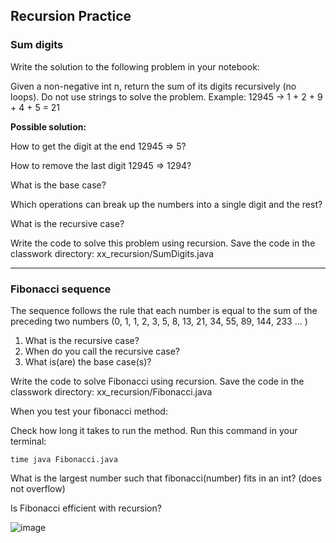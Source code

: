 ## Recursion Practice

### Sum digits

Write the solution to the following problem in your notebook:

Given a non-negative int n, return the sum of its digits recursively (no loops). Do not use strings to solve the problem. Example: 12945 -> 1 + 2 + 9 + 4 + 5 = 21

**Possible solution:**

How to get the digit at the end 12945 => 5?

How to remove the last digit 12945 => 1294?

What is the base case?

Which operations can break up the numbers into a single digit and the rest? 

What is the recursive case?

Write the code to solve this problem using recursion. Save the code in the classwork directory: xx_recursion/SumDigits.java

---

### Fibonacci sequence

The sequence follows the rule that each number is equal to the sum of the preceding two numbers (0, 1, 1, 2, 3, 5, 8, 13, 21, 34, 55, 89, 144, 233 … )

1. What is the recursive case? 
2. When do you call the recursive case?
3. What is(are) the base case(s)?

Write the code to solve Fibonacci using recursion. Save the code in the classwork directory:
xx_recursion/Fibonacci.java
   
When you test your fibonacci method:

Check how long it takes to run the method. Run this command in your terminal: 

```time java Fibonacci.java```

What is the largest number such that fibonacci(number) fits in an int? (does not overflow)

Is Fibonacci efficient with recursion?

![image](https://github.com/novillo-cs/apcsa_material/assets/123229891/9746e09c-be9a-49ba-a6ea-f6f0d485b6e2)


